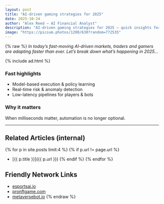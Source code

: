 ```yaml
---
layout: post
title: "AI-driven gaming strategies for 2025"
date: 2025-10-24
author: "Alex Reed – AI Financial Analyst"
description: "AI-driven gaming strategies for 2025 — quick insights for practitioners."
image: "https://picsum.photos/1200/630?random=772535"
---
```


{% raw %}
_In today’s fast-moving AI-driven markets, traders and gamers are adapting faster than ever. Let’s break down what’s happening in 2025…_

{% include ad.html %}

### Fast highlights
- Model-based execution & policy learning
- Real-time risk & anomaly detection
- Low-latency pipelines for players & bots

### Why it matters
When milliseconds matter, automation is no longer optional.

---

## Related Articles (internal)
{% for p in site.posts limit:4 %}
  {% if p.url != page.url %}
  - [{{ p.title }}]({{ p.url }})
  {% endif %}
{% endfor %}

## Friendly Network Links
- [esportsai.io](https://esportsai.io)
- [pronftgame.com](https://pronftgame.com)
- [metaversebot.io](https://metaversebot.io)
{% endraw %}
